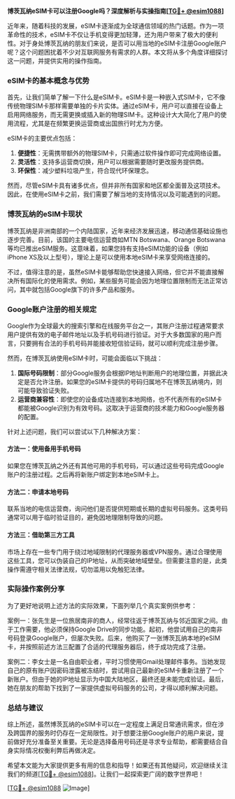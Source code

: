 **博茨瓦纳eSIM卡可以注册Google吗？深度解析与实操指南[[TG💪+ @esim1088](https://t.me/s/esim1088)]**

近年来，随着科技的发展，eSIM卡逐渐成为全球通信领域的热门话题。作为一项革命性的技术，eSIM卡不仅让手机变得更加轻薄，还为用户带来了极大的便利性。对于身处博茨瓦纳的朋友们来说，是否可以用当地的eSIM卡注册Google账户呢？这个问题困扰着不少对互联网服务有需求的人群。本文将从多个角度详细探讨这一问题，并提供实用的操作指南。

### eSIM卡的基本概念与优势

首先，让我们简单了解一下什么是eSIM卡。eSIM卡是一种嵌入式SIM卡，它不像传统物理SIM卡那样需要单独的卡片实体。通过eSIM卡，用户可以直接在设备上启用网络服务，而无需更换或插入新的物理SIM卡。这种设计大大简化了用户的使用流程，尤其是在频繁更换运营商或出国旅行时尤为方便。

eSIM卡的主要优点包括：

1. **便捷性**：无需携带额外的物理SIM卡，只需通过软件操作即可完成网络设置。
2. **灵活性**：支持多运营商切换，用户可以根据需要随时更改服务提供商。
3. **环保性**：减少塑料垃圾产生，符合现代环保理念。

然而，尽管eSIM卡具有诸多优点，但并非所有国家和地区都全面普及这项技术。因此，在使用eSIM卡之前，我们需要了解当地的支持情况以及可能遇到的问题。

### 博茨瓦纳的eSIM卡现状

博茨瓦纳是非洲南部的一个内陆国家，近年来经济发展迅速，移动通信基础设施也逐步完善。目前，该国的主要电信运营商如MTN Botswana、Orange Botswana等均已推出eSIM服务。这意味着，如果您持有支持eSIM功能的设备（例如iPhone XS及以上型号），理论上是可以使用本地eSIM卡来享受网络连接的。

不过，值得注意的是，虽然eSIM卡能够帮助您快速接入网络，但它并不能直接解决所有国际化的使用需求。例如，某些服务可能会因为地理位置限制而无法正常访问，其中就包括Google旗下的许多产品和服务。

### Google账户注册的相关规定

Google作为全球最大的搜索引擎和在线服务平台之一，其账户注册过程通常要求用户提供有效的电子邮件地址以及手机号码进行验证。对于大多数国家的用户而言，只要拥有合法的手机号码并能接收短信验证码，就可以顺利完成注册步骤。

然而，在博茨瓦纳使用eSIM卡时，可能会面临以下挑战：

1. **国际号码限制**：部分Google服务会根据IP地址判断用户的地理位置，并据此决定是否允许注册。如果您的eSIM卡提供的号码归属地不在博茨瓦纳境内，则可能导致验证失败。
2. **运营商兼容性**：即使您的设备成功连接到本地网络，也不代表所有的eSIM卡都能被Google识别为有效号码。这取决于运营商的技术能力和Google服务器的配置。

针对上述问题，我们可以尝试以下几种解决方案：

#### 方法一：使用备用手机号码
如果您在博茨瓦纳之外还有其他可用的手机号码，可以通过这些号码完成Google账户的注册过程。之后再将新账户绑定到本地eSIM卡上。

#### 方法二：申请本地号码
联系当地的电信运营商，询问他们是否提供短期或长期的虚拟号码服务。这类号码通常可以用于临时验证目的，避免因地理限制导致的问题。

#### 方法三：借助第三方工具
市场上存在一些专门用于绕过地域限制的代理服务器或VPN服务。通过合理使用这些工具，您可以伪装自己的IP地址，从而突破地域壁垒。但需要注意的是，此类操作需遵守相关法律法规，切勿滥用以免触犯法律。

### 实际操作案例分享

为了更好地说明上述方法的实际效果，下面列举几个真实案例供参考：

案例一：张先生是一位旅居南非的商人，经常往返于博茨瓦纳与邻近国家之间。由于工作需要，他必须保持Google Drive的同步功能。起初，他尝试用自己的南非号码登录Google账户，但屡次失败。后来，他购买了一张博茨瓦纳本地的eSIM卡，并按照前述方法三配置了合适的代理服务器后，终于成功完成了注册。

案例二：李女士是一名自由职业者，平时习惯使用Gmail处理邮件事务。当她发现自己的原有账户因密码泄露被冻结时，尝试用自己最新的eSIM卡重新注册了一个新账户。但由于她的IP地址显示为中国大陆地区，最终还是未能完成验证。最后，她在朋友的帮助下找到了一家提供虚拟号码服务的公司，才得以顺利解决问题。

### 总结与建议

综上所述，虽然博茨瓦纳的eSIM卡可以在一定程度上满足日常通讯需求，但在涉及跨国界的服务时仍存在一定局限性。对于想要注册Google账户的用户来说，提前做好充分准备至关重要。无论是选择备用号码还是寻求专业帮助，都需要结合自身实际情况权衡利弊后再做决定。

希望本文能为大家提供更多有用的信息和指导！如果还有其他疑问，欢迎继续关注我们的频道[[TG💪+ @esim1088](https://t.me/s/esim1088)]。让我们一起探索更广阔的数字世界吧！

[[TG💪+ @esim1088](https://t.me/s/esim1088) ![Image](https://i.postimg.cc/4NQfJmqS/Snipaste-2025-05-13-00-14-12.png)]